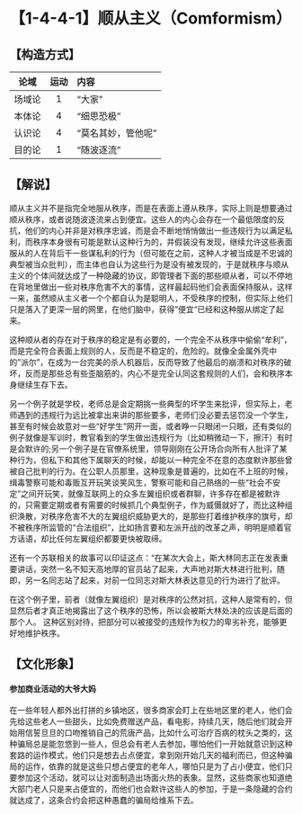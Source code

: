 # 【1-4-4-1】顺从主义（Comformism）
## 【构造方式】
| 论域 | 运动           | 内容 |
|:----:|:----------------:|:-----|
| 场域论   |1 | “大家”   |
| 本体论   |4 | “细思恐极”   |
| 认识论   |4 |  “莫名其妙，管他呢”  |
| 目的论   | 1|  “随波逐流”  |

## 【解说】
顺从主义并不是指完全地服从秩序，而是在表面上遵从秩序，实际上则是想要通过顺从秩序，或者说随波逐流来占到便宜。这些人的内心会存在一个最低限度的反抗，他们的内心并非是对秩序忠诚，而是会不断地悄悄做出一些违规行为以满足私利，而秩序本身很有可能是默认这种行为的，并假装没有发现，继续允许这些表面服从的人在背后干一些谋私利的行为（但可能在之前，这种人才被当成是不忠诚的典型被当众批判），而主体也自认为这些行为是没有被发现的，于是就秩序与顺从主义的个体间就达成了一种隐藏的协议，即管理者下面的那些顺从者，可以不停地在背地里做出一些对秩序危害不大的事情，这样最起码他们会表面保持服从，这样一来，虽然顺从主义者一个个都自认为是聪明人，不受秩序的控制，但实际上他们只是落入了更深一层的网里，在他们脑中，获得”便宜“已经和这种服从绑定了起来。

这种顺从者的存在对于秩序的稳定是有必要的，一个完全不从秩序中偷偷“牟利”，而是完全符合表面上规则的人，反而是不稳定的，危险的。就像全金属外壳中的”派尔”，在成为一台完美的杀人机器后，反而导致了他最后的崩溃和对秩序的破坏，反而是那些总有些歪脑筋的，内心不是完全认同这套规则的人们，会和秩序本身继续生存下去。

另一个例子就是学校，老师总是会定期挑一些典型的坏学生来批评，但实际上，老师遇到的违规行为远比被拿出来讲的那些要多，老师们没必要去惩罚没一个学生，甚至有时候会故意对一些“好学生”网开一面，或者睁一只眼闭一只眼，还有类似的例子就像是军训时，教官看到的学生做出违规行为（比如稍微动一下，擦汗）有时是会默许的;另一个例子是在官僚系统里，领导刚刚在公开场合向所有人批评了某种行为，但私下和其他下属聊天的时候，却能以一种完全不在意的态度默许那些曾被自己批判的行为。在公职人员那里，这种现象是普遍的，比如在不上班的时候，缉毒警察可能和毒贩互开玩笑谈笑风生，警察可能和自己熟络的一些“社会不安定”之间开玩笑，就像互联网上的众多左翼组织或者群聊，许多存在都是被默许的，只需要定期或者有需要的时候抓几个典型例子，作为威慑就好了，而比这种组织涣散，对秩序危害不大的左翼组织威胁更大的，是那些打着维护秩序的旗号，却不被秩序所监管的“合法组织”，比如扬言要和左派开战的改革之声，明明是顺着官方话语，却比任何左翼组织都要更快被取缔。

还有一个苏联相关的故事可以印证这点：“在某次大会上，斯大林同志正在发表重要讲话，突然一名不知天高地厚的官员站了起来，大声地对斯大林进行批判，随即，另一名同志站了起来，对前一位同志对斯大林表达意见的行为进行了批评。

在这个例子里，前者（就像左翼组织）是对秩序的公然对抗，这种人是常有的，但显然后者才真正地揭露出了这个秩序的恐怖，所以会被斯大林处决的应该是后面的那个人。
这种区别对待，把部分可以被接受的违规作为权力的卑劣补充，能够更好地维护秩序。
## 【文化形象】
#### 参加商业活动的大爷大妈
在一些年轻人都外出打拼的乡镇地区，很多商家会盯上在些地区里的老人，他们会先给这些老人一些甜头，比如免费赠送产品，看电影，持续几天，随后他们就会开始用信誓旦旦的口吻推销自己的荒唐产品，比如什么可治疗百病的枕头之类的，这种骗局总是能忽悠到一些人，但总会有老人去参加，哪怕他们一开始就意识到这种套路的运作模式，他们只是想去占点便宜，拿到刚开始几天的福利而已，但这种骗局的运作，依靠的就是这些只想占便宜的老年人，哪怕只是为了占小便宜，他们只要参加这个活动，就可以让对面制造出场面火热的表象。显然，这些商家也知道绝大部门老人只是来占便宜的，而他们也会默许这些人的参加，于是一条隐藏的合约就达成了，这条合约会把这种愚蠢的骗局给维系下去。
